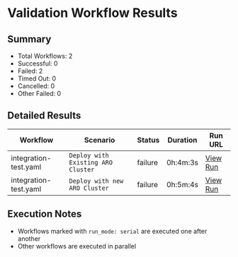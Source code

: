 # Validation Workflow Results

## Summary
- Total Workflows: 2
- Successful: 0
- Failed: 2
- Timed Out: 0
- Cancelled: 0
- Other Failed: 0

## Detailed Results

| Workflow | Scenario | Status | Duration | Run URL |
|----------|----------|---------|-----------|----------|
| integration-test.yaml | `Deploy with Existing ARO Cluster` | failure | 0h:4m:3s | [View Run](https://github.com/WASdev/azure.liberty.aro/actions/runs/18040879883) |
| integration-test.yaml | `Deploy with new ARO Cluster` | failure | 0h:5m:4s | [View Run](https://github.com/WASdev/azure.liberty.aro/actions/runs/18040977593) |


## Execution Notes
- Workflows marked with `run_mode: serial` are executed one after another
- Other workflows are executed in parallel
